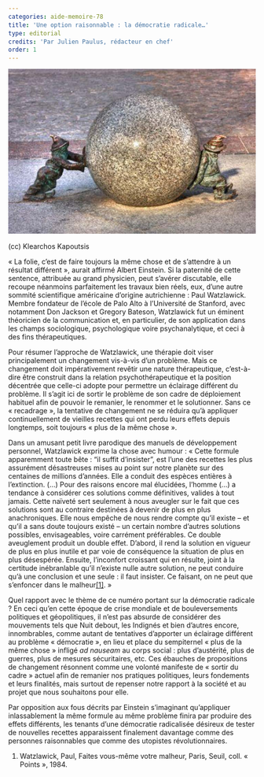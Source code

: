 ```yaml
---
categories: aide-memoire-78
title: 'Une option raisonnable : la démocratie radicale…'
type: editorial
credits: 'Par Julien Paulus, rédacteur en chef'
order: 1
---
```

![Forever working dwarfs](/assets/uploads/am-78-syzyfki-the-forever-working-dwarfs.jpg)

<span class="img-copyright"> (cc) Klearchos Kapoutsis </span>

« La folie, c’est de faire toujours la même chose et de s’attendre à un résultat différent », aurait affirmé Albert Einstein. Si la paternité de cette sentence, attribuée au grand physicien, peut s’avérer discutable, elle recoupe néanmoins parfaitement les travaux bien réels, eux, d’une autre sommité scientifique américaine d’origine autrichienne : Paul Watzlawick. Membre fondateur de l’école de Palo Alto à l’Université de Stanford, avec notamment Don Jackson et Gregory Bateson, Watzlawick fut un éminent théoricien de la communication et, en particulier, de son application dans les champs sociologique, psychologique voire psychanalytique, et ceci à des fins thérapeutiques.

Pour résumer l’approche de Watzlawick, une thérapie doit viser principalement un changement vis-à-vis d’un problème. Mais ce changement doit impérativement revêtir une nature thérapeutique, c’est-à-dire être construit dans la relation psychothérapeutique et la position décentrée que celle-ci adopte pour permettre un éclairage différent du problème. Il s’agit ici de sortir le problème de son cadre de déploiement habituel afin de pouvoir le remanier, le renommer et le solutionner. Sans ce « recadrage », la tentative de changement ne se réduira qu’à appliquer continuellement de vieilles recettes qui ont perdu leurs effets depuis longtemps, soit toujours « plus de la même chose ».

Dans un amusant petit livre parodique des manuels de développement personnel, Watzlawick exprime la chose avec humour : « Cette formule apparemment toute bête : “il suffit d’insister”, est l’une des recettes les plus assurément désastreuses mises au point sur notre planète sur des centaines de millions d’années. Elle a conduit des espèces entières à l’extinction. (…) Pour des raisons encore mal élucidées, l’homme (…) a tendance à considérer ces solutions comme définitives, valides à tout jamais. Cette naïveté sert seulement à nous aveugler sur le fait que ces solutions sont au contraire destinées à devenir de plus en plus anachroniques. Elle nous empêche de nous rendre compte qu’il existe – et qu’il a sans doute toujours existé – un certain nombre d’autres solutions possibles, envisageables, voire carrément préférables. Ce double aveuglement produit un double effet. D’abord, il rend la solution en vigueur de plus en plus inutile et par voie de conséquence la situation de plus en plus désespérée. Ensuite, l’inconfort croissant qui en résulte, joint à la certitude inébranlable qu’il n’existe nulle autre solution, ne peut conduire qu’à une conclusion et une seule : il faut insister. Ce faisant, on ne peut que s’enfoncer dans le malheur[[1]](#footnote-1). »

Quel rapport avec le thème de ce numéro portant sur la démocratie radicale ? En ceci qu’en cette époque de crise mondiale et de bouleversements politiques et géopolitiques, il n’est pas absurde de considérer des mouvements tels que Nuit debout, les Indignés et bien d’autres encore, innombrables, comme autant de tentatives d’apporter un éclairage différent au problème « démocratie », en lieu et place du sempiternel « plus de la même chose » infligé _ad nauseam_ au corps social : plus d’austérité, plus de guerres, plus de mesures sécuritaires, etc. Ces ébauches de propositions de changement résonnent comme une volonté manifeste de « sortir du cadre » actuel afin de remanier nos pratiques politiques, leurs fondements et leurs finalités, mais surtout de repenser notre rapport à la société et au projet que nous souhaitons pour elle.

Par opposition aux fous décrits par Einstein s’imaginant qu’appliquer inlassablement la même formule au même problème finira par produire des effets différents, les tenants d’une démocratie radicalisée désireux de tester de nouvelles recettes apparaissent finalement davantage comme des personnes raisonnables que comme des utopistes révolutionnaires.

1. Watzlawick, Paul, Faites vous-même votre malheur, Paris, Seuil, coll. « Points », 1984.
